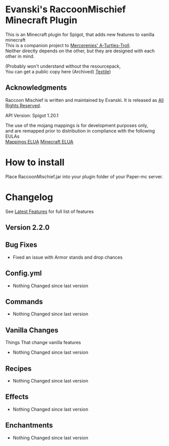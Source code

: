 # Evanski's RaccoonMischief Minecraft Plugin

This is an Minecraft plugin for Spigot, that adds new features to vanilla minecraft  
This is a companion project to [Mercerenies' A-Turtles-Troll](https://github.com/Mercerenies/a-turtles-troll).   
Neither directly depends on the other, but they are designed with each other in mind.

(Probably won't understand without the resourcepack,   
You can get a public copy here (Archived) [Textile](https://github.com/EvanSkiStudios/Textile))

## Acknowledgments
Raccoon Mischief is written and maintained by Evanski. It is
released as [All Rights Reserved](LICENSE).

API Version: Spigot 1.20.1

The use of the mojang mappings is for development purposes only,  
and are remapped prior to distribution in compliance with the following EULAs  
[Mappings ELUA](https://gist.github.com/Dinnerbone/07b20a9f02e50a569217df6449cc1185/#file-gistfile1-txt)
[Minecraft ELUA](https://www.minecraft.net/en-us/eula)

# How to install
Place RaccoonMischief.jar into your plugin folder of your Paper-mc server.

# Changelog
See [Latest Features](https://github.com/EvanSkiStudios/Raccoon-Mischief/blob/master/Features/Features_Latest_.md) for full list of features

## Version 2.2.0

## Bug Fixes
* Fixed an issue with Armor stands and drop chances

## Config.yml
* Nothing Changed since last version

## Commands
* Nothing Changed since last version

## Vanilla Changes
Things That change vanilla features
* Nothing Changed since last version

## Recipes
* Nothing Changed since last version

## Effects
* Nothing Changed since last version

## Enchantments
* Nothing Changed since last version
